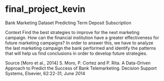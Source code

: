 # final_project_kevin

Bank Marketing Dataset
Predicting Term Deposit Subscription

Context
Find the best strategies to improve for the next marketing campaign. How can the financial institution have a greater effectiveness for future marketing campaigns? In order to answer this, we have to analyze the last marketing campaign the bank performed and identify the patterns that will help us find conclusions in order to develop future strategies.

Source
[Moro et al., 2014] S. Moro, P. Cortez and P. Rita. A Data-Driven Approach to Predict the Success of Bank Telemarketing. Decision Support Systems, Elsevier, 62:22-31, June 2014
